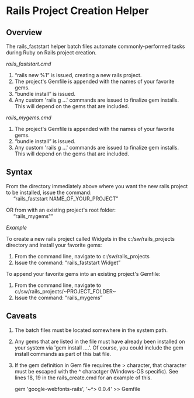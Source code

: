# Rails Project Creation Helper

## Overview

The rails_faststart helper batch files automate commonly-performed tasks during Ruby on Rails project creation.<br>

*rails_faststart.cmd* <br>
1. <q>rails new %1</q> is issued, creating a new rails project.<br>
2. The project's Gemfile is appended with the names of your favorite gems.<br>
3. <q>bundle install</q> is issued.<br>
4. Any custom 'rails g ...' commands are issued to finalize gem installs. This will depend on the gems
that are included.<br>

*rails_mygems.cmd* <br>
1. The project's Gemfile is appended with the names of your favorite gems.<br>
2. <q>bundle install</q> is issued.<br>
3. Any custom 'rails g ...' commands are issued to finalize gem installs. This will depend on the gems
that are included.<br>
  
## Syntax

From the directory immediately above where you want the new rails project to be installed,
issue the command: <br>
&nbsp;&nbsp;&nbsp;&nbsp; <q>rails_faststart NAME_OF_YOUR_PROJECT</q><br>

OR from with an existing project's root folder: <br>
&nbsp;&nbsp;&nbsp;&nbsp; <q>rails_mygems"</q><br>

*Example*<br>

To create a new rails project called Widgets in the c:/sw/rails_projects directory and install your favorite gems:<br>
1. From the command line, navigate to c:/sw/rails_projects<br>
2. Issue the command: <q>rails_faststart Widget</q><br>

To append your favorite gems into an existing project's Gemfile:<br>
1. From the command line, navigate to c:/sw/rails_projects/~PROJECT_FOLDER~<br>
2. Issue the command: <q>rails_mygems</q><br>

## Caveats

1. The batch files must be located somewhere in the system path.<br>

2. Any gems that are listed in the file must have already been installed on your system via 'gem install ....'. Of course, you could include the gem install commands as part of this bat file.

3. If the gem definition in Gem file requires the > character, that character must be escaped with the ^ charactger (Windows-OS specific). See lines 18, 19 in the rails_create.cmd for an example of this.<br>

    gem 'google-webfonts-rails', '~^> 0.0.4' >> Gemfile   
